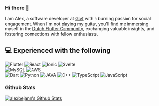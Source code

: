 ### Hi there 👋

I am Alex, a software developer at [Givt](https://givtapp.net/) with a burning passion for social engagement. When I'm not playing my guitar, you'll find me immersing myself in the [Dutch Flutter Community](https://flutternl.org/), exchanging valuable insights, and fostering connections with fellow enthusiasts.

## 💻 Experienced with the following

![Flutter](https://img.shields.io/badge/Flutter-%2302569B.svg?style=for-the-badge&logo=Flutter&logoColor=white)
![React](https://img.shields.io/badge/React-20232A?style=for-the-badge&logo=react&logoColor=61DAFB)
![Ionic](https://img.shields.io/badge/Ionic-%2302569B.svg?style=for-the-badge&logo=Ionic&logoColor=white)
![Svelte](https://img.shields.io/badge/Svelte-4A4A55?style=for-the-badge&logo=svelte&logoColor=FF3E00)
<br>
![MySQL](https://img.shields.io/badge/MySQL-00000F?style=for-the-badge&logo=mysql&logoColor=white)
![AWS](https://img.shields.io/badge/Amazon_AWS-232F3E?style=for-the-badge&logo=amazon-aws&logoColor=white)
<br>
![Dart](https://img.shields.io/badge/dart-%230175C2.svg?style=for-the-badge&logo=dart&logoColor=white)
![Python](https://img.shields.io/badge/Python-%230175C2.svg?style=for-the-badge&logo=Python&logoColor=white)
![JAVA](https://img.shields.io/badge/Java-ED8B00?style=for-the-badge&logo=openjdk&logoColor=white)
![C++](https://img.shields.io/badge/C%2B%2B-00599C?style=for-the-badge&logo=c%2B%2B&logoColor=white)
![TypeScript](https://img.shields.io/badge/typescript-%23007ACC.svg?style=for-the-badge&logo=typescript&logoColor=white)
![JavaScript](https://img.shields.io/badge/javascript-%23323330.svg?style=for-the-badge&logo=javascript&logoColor=%23F7DF1E)


### Github Stats

[![alexbejann's Github Stats](https://github-readme-stats.vercel.app/api?username=alexbejann&count_private=true&theme=default&show_icons=true)](https://github.com/alexbejann)
